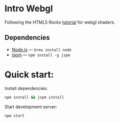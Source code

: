 # Intro Webgl
Following the HTML5 Rocks [tutorial](http://www.html5rocks.com/en/tutorials/webgl/shaders/) for webgl shaders.

## Dependencies
- [Node.js](https://nodejs.org/en/) — `brew install node`
- [jspm](http://jspm.io/docs/getting-started.html) — `npm install -g jspm`

# Quick start:

Install dependencies:

```bash
npm install && jspm install
```

Start development server:

```bash
npm start
```
